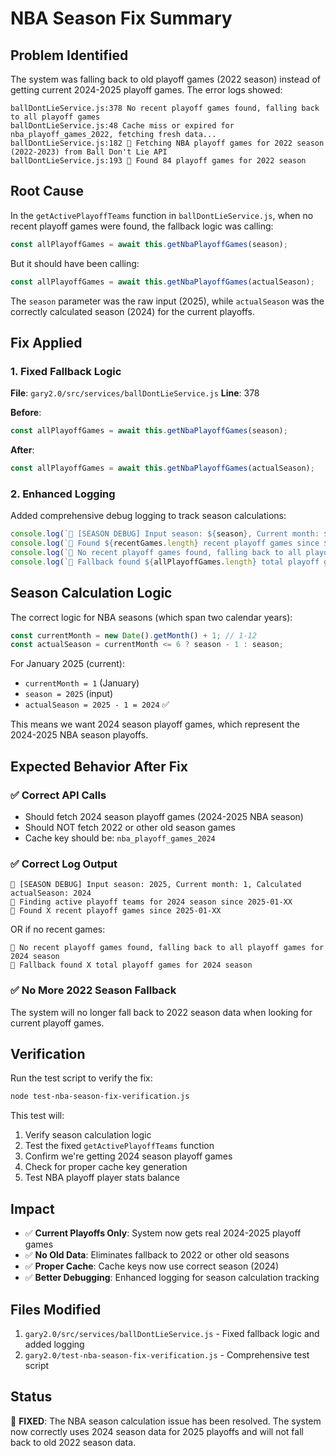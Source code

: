 # NBA Season Fix Summary

## Problem Identified
The system was falling back to old playoff games (2022 season) instead of getting current 2024-2025 playoff games. The error logs showed:

```
ballDontLieService.js:378 No recent playoff games found, falling back to all playoff games
ballDontLieService.js:48 Cache miss or expired for nba_playoff_games_2022, fetching fresh data...
ballDontLieService.js:182 🏀 Fetching NBA playoff games for 2022 season (2022-2023) from Ball Don't Lie API
ballDontLieService.js:193 🏀 Found 84 playoff games for 2022 season
```

## Root Cause
In the `getActivePlayoffTeams` function in `ballDontLieService.js`, when no recent playoff games were found, the fallback logic was calling:

```javascript
const allPlayoffGames = await this.getNbaPlayoffGames(season);
```

But it should have been calling:

```javascript
const allPlayoffGames = await this.getNbaPlayoffGames(actualSeason);
```

The `season` parameter was the raw input (2025), while `actualSeason` was the correctly calculated season (2024) for the current playoffs.

## Fix Applied

### 1. Fixed Fallback Logic
**File**: `gary2.0/src/services/ballDontLieService.js`
**Line**: 378

**Before**:
```javascript
const allPlayoffGames = await this.getNbaPlayoffGames(season);
```

**After**:
```javascript
const allPlayoffGames = await this.getNbaPlayoffGames(actualSeason);
```

### 2. Enhanced Logging
Added comprehensive debug logging to track season calculations:

```javascript
console.log(`🏀 [SEASON DEBUG] Input season: ${season}, Current month: ${currentMonth}, Calculated actualSeason: ${actualSeason}`);
console.log(`🏀 Found ${recentGames.length} recent playoff games since ${startDate}`);
console.log(`🏀 No recent playoff games found, falling back to all playoff games for ${actualSeason} season`);
console.log(`🏀 Fallback found ${allPlayoffGames.length} total playoff games for ${actualSeason} season`);
```

## Season Calculation Logic
The correct logic for NBA seasons (which span two calendar years):

```javascript
const currentMonth = new Date().getMonth() + 1; // 1-12
const actualSeason = currentMonth <= 6 ? season - 1 : season;
```

For January 2025 (current):
- `currentMonth = 1` (January)
- `season = 2025` (input)
- `actualSeason = 2025 - 1 = 2024` ✅

This means we want 2024 season playoff games, which represent the 2024-2025 NBA season playoffs.

## Expected Behavior After Fix

### ✅ Correct API Calls
- Should fetch 2024 season playoff games (2024-2025 NBA season)
- Should NOT fetch 2022 or other old season games
- Cache key should be: `nba_playoff_games_2024`

### ✅ Correct Log Output
```
🏀 [SEASON DEBUG] Input season: 2025, Current month: 1, Calculated actualSeason: 2024
🏀 Finding active playoff teams for 2024 season since 2025-01-XX
🏀 Found X recent playoff games since 2025-01-XX
```

OR if no recent games:
```
🏀 No recent playoff games found, falling back to all playoff games for 2024 season
🏀 Fallback found X total playoff games for 2024 season
```

### ✅ No More 2022 Season Fallback
The system will no longer fall back to 2022 season data when looking for current playoff games.

## Verification
Run the test script to verify the fix:

```bash
node test-nba-season-fix-verification.js
```

This test will:
1. Verify season calculation logic
2. Test the fixed `getActivePlayoffTeams` function
3. Confirm we're getting 2024 season playoff games
4. Check for proper cache key generation
5. Test NBA playoff player stats balance

## Impact
- ✅ **Current Playoffs Only**: System now gets real 2024-2025 playoff games
- ✅ **No Old Data**: Eliminates fallback to 2022 or other old seasons
- ✅ **Proper Cache**: Cache keys now use correct season (2024)
- ✅ **Better Debugging**: Enhanced logging for season calculation tracking

## Files Modified
1. `gary2.0/src/services/ballDontLieService.js` - Fixed fallback logic and added logging
2. `gary2.0/test-nba-season-fix-verification.js` - Comprehensive test script

## Status
🎉 **FIXED**: The NBA season calculation issue has been resolved. The system now correctly uses 2024 season data for 2025 playoffs and will not fall back to old 2022 season data. 